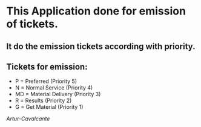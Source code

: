 # This Application done for emission of tickets.

## It do the emission tickets according with priority.
## Tickets for emission:

* P = Preferred (Priority 5)
* N = Normal Service (Priority 4)
* MD = Material Delivery (Priority 3)
* R = Results (Priority 2)
* G = Get Material (Priority 1)

*Artur-Cavalcante*